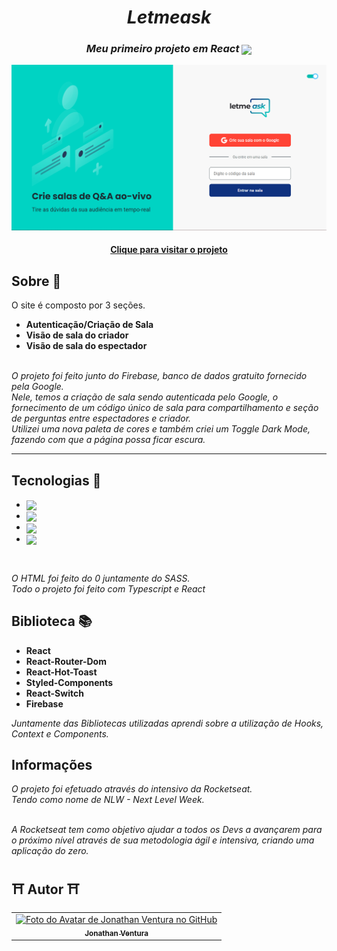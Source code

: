 <i class="devicon-react-original colored">
  <h1 align="center">
    Letmeask 
  </h1>
</i>

<i class="devicon-react-original colored">
  <h3 align="center">
    Meu primeiro projeto em React
    <img src="https://cdn.jsdelivr.net/gh/devicons/devicon/icons/react/react-original.svg" height="24px" align="center" />
  </h3>
</i>



![Resultado final do projeto](https://github.com/JonGlazkov/Letmeask/blob/main/projeto-finalizado-react.png)

<h4 align="center"><a href="https://letmeask-aa546.web.app">Clique para visitar o projeto</a></h4>

## Sobre 💭

O site é composto por 3 seções.


- **Autenticação/Criação de Sala**
- **Visão de sala do criador**
- **Visão de sala do espectador**

<br>

<i class="devicon-react-original colored">
O projeto foi feito junto do Firebase, banco de dados gratuito fornecido pela Google.<br>
Nele, temos a criação de sala sendo autenticada pelo Google, o fornecimento de um código único de sala para compartilhamento e seção de perguntas entre espectadores e criador.<br>
Utilizei uma nova paleta de cores e também criei um Toggle Dark Mode, fazendo com que a página possa ficar escura.
</i>

---

## Tecnologias 🚀

- **<img src="https://cdn.jsdelivr.net/gh/devicons/devicon/icons/html5/html5-original-wordmark.svg" align="center" height="40px" />**
- **<img src="https://cdn.jsdelivr.net/gh/devicons/devicon/icons/sass/sass-original.svg" align="center" height="40px" />**
- **<img src="https://cdn.jsdelivr.net/gh/devicons/devicon/icons/typescript/typescript-original.svg" align="center" height="35px" />**
- **<img src="https://cdn.jsdelivr.net/gh/devicons/devicon/icons/react/react-original.svg" align="center" height="35px"/>**

<br>

<i class="devicon-react-original colored">
  <p>O HTML foi feito do 0 juntamente do SASS.<br>
  Todo o projeto foi feito com Typescript e React</p>
</i>

## Biblioteca 📚

- **React**
- **React-Router-Dom**
- **React-Hot-Toast**
- **Styled-Components**
- **React-Switch**
- **Firebase**

<i class="devicon-react-original colored">
  Juntamente das Bibliotecas utilizadas aprendi sobre a utilização de Hooks, Context e Components.
</i>


## Informações

<i class="devicon-react-original colored">
  <p>O projeto foi efetuado através do intensivo da Rocketseat.<br>
  Tendo como nome de NLW - Next Level Week.<br><br>
  
  A Rocketseat tem como objetivo ajudar a todos os Devs a avançarem para o próximo nível através de sua metodologia ágil e intensiva, criando uma aplicação do zero.</p>
</i>


## ⛩ Autor ⛩<br>
<table>
  <tr>
    <td align="center">
      <a href="https://jonglazkov.github.io">
        <img src="https://cdn.discordapp.com/attachments/516398929571741698/975983326403891230/jon-animated.png" width="100px;" alt="Foto do Avatar de Jonathan Ventura no GitHub"/><br>
        <sub>
          <b>Jonathan Ventura</b>
        </sub>
      </a>
    </td>
  </tr>
</table>
